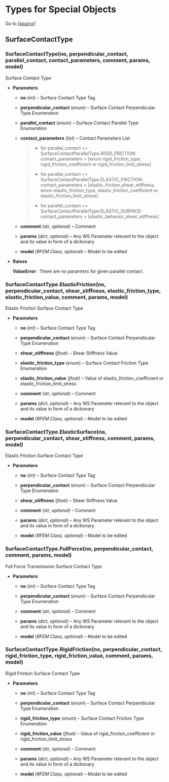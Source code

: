 # Types for Special Objects

Go to *[[source]](https://github.com/Dlubal-Software/RFEM_Python_Client/tree/main/RFEM/TypesForSpecialObjects)*

## SurfaceContactType


### SurfaceContactType(no, perpendicular_contact, parallel_contact, contact_parameters, comment, params, model)

Surface Contact Type


* **Parameters**

    
    * **no** (*int*) – Surface Contact Type Tag


    * **perpendicular_contact** (*enum*) – Surface Contact Perpendicular Type Enumeration


    * **parallel_contact** (*enum*) – Surface Contact Parallel Type Enumeration


    * **contact_parameters** (*list*) – Contact Parameters List

        > * for parallel_contact == SurfaceContactParallelType.RIGID_FRICTION:  
        contact_parameters = [enum rigid_friction_type, rigid_friction_coefficient or rigid_friction_limit_stress]
        
        > * for parallel_contact == SurfaceContactParallelType.ELASTIC_FRICTION:    
        contact_parameters = [elastic_friction_shear_stiffness, enum elastic_friction_type, elastic_friction_coefficient or elastic_friction_limit_stress]
        
        > * for parallel_contact == SurfaceContactParallelType.ELASTIC_SURFACE:     
        contact_parameters = [elastic_behavior_shear_stiffness]


    * **comment** (*str*, *optional*) – Comment


    * **params** (*dict*, *optional*) – Any WS Parameter relevant to the object and its value in form of a dictionary


    * **model** (*RFEM Class, optional*) – Model to be edited


* **Raises**

    **ValueError** : There are no paramters for given parallel contact.



### SurfaceContactType.ElasticFriction(no, perpendicular_contact, shear_stiffness, elastic_friction_type, elastic_friction_value, comment, params, model)

Elastic Friction Surface Contact Type


* **Parameters**

    
    * **no** (*int*) – Surface Contact Type Tag


    * **perpendicular_contact** (*enum*) – Surface Contact Perpendicular Type Enumeration


    * **shear_stiffness** (*float*) – Shear Stiffness Value


    * **elastic_friction_type** (*enum*) – Surface Contact Friction Type Enumeration


    * **elastic_friction_value** (*float*) – Value of elastic_friction_coefficient or elastic_friction_limit_stress


    * **comment** (*str*, *optional*) – Comment


    * **params** (*dict*, *optional*) – Any WS Parameter relevant to the object and its value in form of a dictionary


    * **model** (*RFEM Class, optional*) – Model to be edited



### SurfaceContactType.ElasticSurface(no, perpendicular_contact, shear_stiffness, comment, params, model)

Elastic Friction Surface Contact Type


* **Parameters**

    
    * **no** (*int*) – Surface Contact Type Tag


    * **perpendicular_contact** (*enum*) – Surface Contact Perpendicular Type Enumeration


    * **shear_stiffness** (*float*) – Shear Stiffness Value


    * **comment** (*str*, *optional*) – Comment


    * **params** (*dict*, *optional*) – Any WS Parameter relevant to the object and its value in form of a dictionary


    * **model** (*RFEM Class, optional*) – Model to be edited



### SurfaceContactType.FullForce(no, perpendicular_contact, comment, params, model)

Full Force Transmission Surface Contact Type


* **Parameters**

    
    * **no** (*int*) – Surface Contact Type Tag


    * **perpendicular_contact** (*enum*) – Surface Contact Perpendicular Type Enumeration


    * **comment** (*str*, *optional*) – Comment


    * **params** (*dict*, *optional*) – Any WS Parameter relevant to the object and its value in form of a dictionary


    * **model** (*RFEM Class, optional*) – Model to be edited



### SurfaceContactType.RigidFriction(no, perpendicular_contact, rigid_friction_type, rigid_friction_value, comment, params, model)

Rigid Friction Surface Contact Type


* **Parameters**

    
    * **no** (*int*) – Surface Contact Type Tag


    * **perpendicular_contact** (*enum*) – Surface Contact Perpendicular Type Enumeration


    * **rigid_friction_type** (*enum*) – Surface Contact Friction Type Enumeration


    * **rigid_friction_value** (*float*) – Value of rigid_friction_coefficient or rigid_friction_limit_stress


    * **comment** (*str*, *optional*) – Comment


    * **params** (*dict*, *optional*) – Any WS Parameter relevant to the object and its value in form of a dictionary


    * **model** (*RFEM Class, optional*) – Model to be edited


